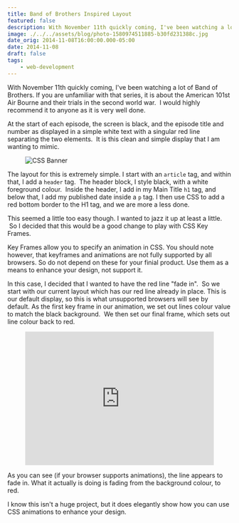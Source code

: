 ```yaml
---
title: Band of Brothers Inspired Layout
featured: false
description: With November 11th quickly coming, I've been watching a lot of Band of Brothers.If you are unfamiliar with that series, it is about the American 101st AirBourne and their trials in the second world war.  I would highly recommend it toanyone as it is very well done.At the start of each episode, the screen is black, and the episode title andnumber as displayed in a simple white text with a singular red line separatingthe two elements.  It is this clean and simple display that I am wanting t
image: ./../../assets/blog/photo-1580974511885-b30fd231388c.jpg
date_orig: 2014-11-08T16:00:00.000-05:00
date: 2014-11-08
draft: false
tags:
    - web-development
---
```


With November 11th quickly coming, I've been watching a lot of Band of Brothers. If you are unfamiliar with that series, it is about the American 101st Air Bourne and their trials in the second world war.  I would highly recommend it to anyone as it is very well done.

At the start of each episode, the screen is black, and the episode title and number as displayed in a simple white text with a singular red line separating the two elements.  It is this clean and simple display that I am wanting to mimic.

<figure class="kg-card kg-image-card"><img src="https://s3.amazonaws.com/christophervachon/articles/banner_css.jpg" class="kg-image" alt="CSS Banner" loading="lazy"></figure>

The layout for this is extremely simple. I start with an `article` tag, and within that, I add a `header` tag.  The header block, I style black, with a white foreground colour.  Inside the header, I add in my Main Title `h1` tag, and below that, I add my published date inside a `p` tag. I then use CSS to add a red bottom border to the H1 tag, and we are more a less done.

This seemed a little too easy though. I wanted to jazz it up at least a little.  So I decided that this would be a good change to play with CSS Key Frames.

Key Frames allow you to specify an animation in CSS. You should note however, that keyframes and animations are not fully supported by all browsers. So do not depend on these for your finial product. Use them as a means to enhance your design, not support it.

In this case, I decided that I wanted to have the red line "fade in".  So we start with our current layout which has our red line already in place. This is our default display, so this is what unsupported browsers will see by default. As the first key frame in our animation, we set out lines colour value to match the black background.  We then set our final frame, which sets out line colour back to red.

<figure class="kg-card kg-embed-card"><iframe id="cp_embed_vwGne" src="https://codepen.io/liaodrake/embed/preview/vwGne?height=300&amp;slug-hash=vwGne&amp;default-tabs=html,result&amp;host=https://codepen.io" title="Band of Brother Inspired Article Format" scrolling="no" frameborder="0" height="300" allowtransparency="true" class="cp_embed_iframe" style="width: 100%; overflow: hidden;"></iframe></figure>

As you can see (if your browser supports animations), the line appears to fade in. What it actually is doing is fading from the background colour, to red.

I know this isn't a huge project, but it does elegantly show how you can use CSS animations to enhance your design.
